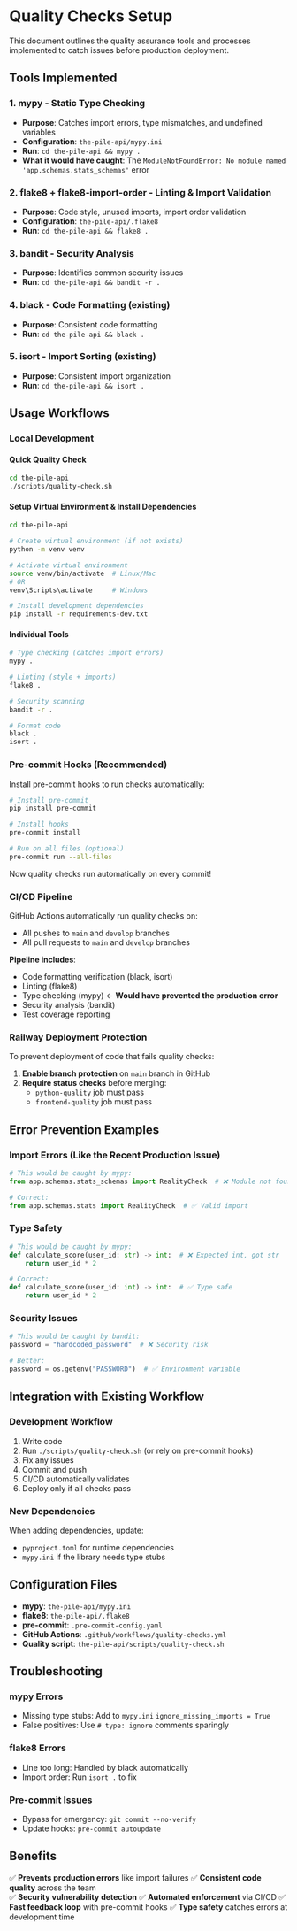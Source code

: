 # Quality Checks Setup

This document outlines the quality assurance tools and processes implemented to catch issues before production deployment.

## Tools Implemented

### 1. **mypy** - Static Type Checking
- **Purpose**: Catches import errors, type mismatches, and undefined variables
- **Configuration**: `the-pile-api/mypy.ini`
- **Run**: `cd the-pile-api && mypy .`
- **What it would have caught**: The `ModuleNotFoundError: No module named 'app.schemas.stats_schemas'` error

### 2. **flake8 + flake8-import-order** - Linting & Import Validation  
- **Purpose**: Code style, unused imports, import order validation
- **Configuration**: `the-pile-api/.flake8`
- **Run**: `cd the-pile-api && flake8 .`

### 3. **bandit** - Security Analysis
- **Purpose**: Identifies common security issues
- **Run**: `cd the-pile-api && bandit -r .`

### 4. **black** - Code Formatting (existing)
- **Purpose**: Consistent code formatting
- **Run**: `cd the-pile-api && black .`

### 5. **isort** - Import Sorting (existing)
- **Purpose**: Consistent import organization  
- **Run**: `cd the-pile-api && isort .`

## Usage Workflows

### Local Development

#### Quick Quality Check
```bash
cd the-pile-api
./scripts/quality-check.sh
```

#### Setup Virtual Environment & Install Dependencies
```bash
cd the-pile-api

# Create virtual environment (if not exists)
python -m venv venv

# Activate virtual environment
source venv/bin/activate  # Linux/Mac
# OR
venv\Scripts\activate     # Windows

# Install development dependencies
pip install -r requirements-dev.txt
```

#### Individual Tools
```bash
# Type checking (catches import errors)
mypy .

# Linting (style + imports)
flake8 .

# Security scanning
bandit -r .

# Format code
black .
isort .
```

### Pre-commit Hooks (Recommended)

Install pre-commit hooks to run checks automatically:

```bash
# Install pre-commit
pip install pre-commit

# Install hooks
pre-commit install

# Run on all files (optional)
pre-commit run --all-files
```

Now quality checks run automatically on every commit!

### CI/CD Pipeline

GitHub Actions automatically run quality checks on:
- All pushes to `main` and `develop` branches
- All pull requests to `main` and `develop` branches

**Pipeline includes**:
- Code formatting verification (black, isort)
- Linting (flake8)
- Type checking (mypy) ← **Would have prevented the production error**
- Security analysis (bandit)
- Test coverage reporting

### Railway Deployment Protection

To prevent deployment of code that fails quality checks:

1. **Enable branch protection** on `main` branch in GitHub
2. **Require status checks** before merging:
   - `python-quality` job must pass
   - `frontend-quality` job must pass

## Error Prevention Examples

### Import Errors (Like the Recent Production Issue)
```python
# This would be caught by mypy:
from app.schemas.stats_schemas import RealityCheck  # ❌ Module not found

# Correct:
from app.schemas.stats import RealityCheck  # ✅ Valid import
```

### Type Safety
```python
# This would be caught by mypy:
def calculate_score(user_id: str) -> int:  # ❌ Expected int, got str
    return user_id * 2

# Correct:
def calculate_score(user_id: int) -> int:  # ✅ Type safe
    return user_id * 2
```

### Security Issues
```python
# This would be caught by bandit:
password = "hardcoded_password"  # ❌ Security risk

# Better:
password = os.getenv("PASSWORD")  # ✅ Environment variable
```

## Integration with Existing Workflow

### Development Workflow
1. Write code
2. Run `./scripts/quality-check.sh` (or rely on pre-commit hooks)
3. Fix any issues
4. Commit and push
5. CI/CD automatically validates
6. Deploy only if all checks pass

### New Dependencies
When adding dependencies, update:
- `pyproject.toml` for runtime dependencies
- `mypy.ini` if the library needs type stubs

## Configuration Files

- **mypy**: `the-pile-api/mypy.ini`
- **flake8**: `the-pile-api/.flake8`  
- **pre-commit**: `.pre-commit-config.yaml`
- **GitHub Actions**: `.github/workflows/quality-checks.yml`
- **Quality script**: `the-pile-api/scripts/quality-check.sh`

## Troubleshooting

### mypy Errors
- Missing type stubs: Add to `mypy.ini` `ignore_missing_imports = True`
- False positives: Use `# type: ignore` comments sparingly

### flake8 Errors
- Line too long: Handled by black automatically
- Import order: Run `isort .` to fix

### Pre-commit Issues
- Bypass for emergency: `git commit --no-verify`
- Update hooks: `pre-commit autoupdate`

## Benefits

✅ **Prevents production errors** like import failures
✅ **Consistent code quality** across the team  
✅ **Security vulnerability detection**
✅ **Automated enforcement** via CI/CD
✅ **Fast feedback loop** with pre-commit hooks
✅ **Type safety** catches errors at development time